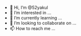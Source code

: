 - 👋 Hi, I’m @52yakul
- 👀 I’m interested in ...
- 🌱 I’m currently learning ...
- 💞️ I’m looking to collaborate on ...
- 📫 How to reach me ...

<!---
52yakul/52yakul is a ✨ special ✨ repository because its `README.md` (this file) appears on your GitHub profile.
You can click the Preview link to take a look at your changes.
--->
